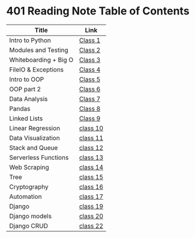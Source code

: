 # 401 Reading Note Table of Contents

| Title       | Link        |
| ----------- | ----------- |
Intro to Python|[Class 1](class1.md)
Modules and Testing|[Class 2](class2.md)
Whiteboarding + Big O|[Class 3](class3.md)
FileIO & Exceptions|[Class 4](class4.md)
Intro to OOP|[Class 5](class5.md)
OOP part 2|[Class 6](class6.md)
Data Analysis|[Class 7](class7.md)
Pandas|[Class 8](class8.md)
Linked Lists|[Class 9](class9.md)
Linear Regression |[class 10](class410.md)
Data Visualization|[class 11](class411.md)
Stack and Queue |[class 12](class412.md)
Serverless Functions |[class 13](class413.md)
Web Scraping |[class 14](class414.md)
Tree |[class 15](class415.md)
Cryptography |[class 16](class416.md)
Automation |[class 17](class417.md)
Django |[class 19](class419.md)
Django models |[class 20](class420.md)
Django CRUD |[class 22](class422.md)




